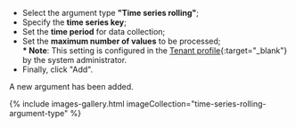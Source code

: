 - Select the argument type **"Time series rolling"**;
- Specify the **time series key**;
- Set the **time period** for data collection;
- Set the **maximum number of values** to be processed;   
  **&#42; Note**: This setting is configured in the [Tenant profile](/docs/{{docsPrefix}}user-guide/tenant-profiles/#api-limits--usage){:target="_blank"} by the system administrator.
- Finally, click "Add".

A new argument has been added.

{% include images-gallery.html imageCollection="time-series-rolling-argument-type" %}